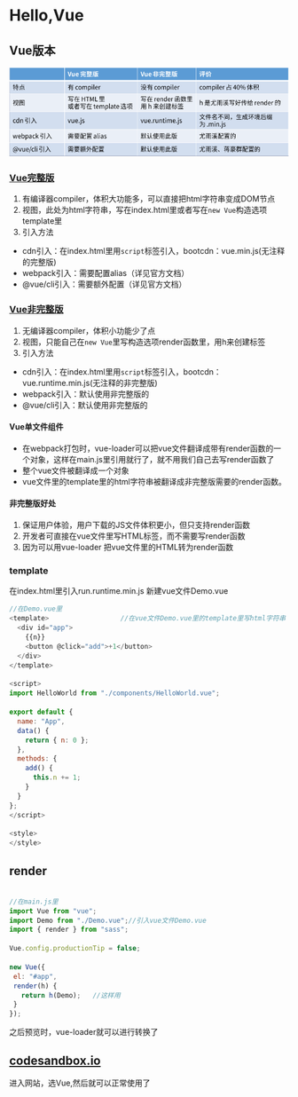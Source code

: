
# Hello,Vue

## Vue版本

![vue对比.jpg](./hello.jpeg)

### [Vue完整版](https://cn.vuejs.org/index.html)

1. 有编译器compiler，体积大功能多，可以直接把html字符串变成DOM节点
2. 视图，此处为html字符串，写在index.html里或者写在`new Vue`构造选项template里
3. 引入方法

- cdn引入：在index.html里用`script`标签引入，bootcdn：vue.min.js(无注释的完整版)
- webpack引入：需要配置alias（详见官方文档）
- @vue/cli引入：需要额外配置（详见官方文档）

### [Vue非完整版](https://cli.vuejs.org/zh/)

1. 无编译器compiler，体积小功能少了点
2. 视图，只能自己在`new Vue`里写构造选项render函数里，用h来创建标签
3. 引入方法

- cdn引入：在index.html里用`script`标签引入，bootcdn：vue.runtime.min.js(无注释的非完整版)
- webpack引入：默认使用非完整版的
- @vue/cli引入：默认使用非完整版的

#### Vue单文件组件

- 在webpack打包时，vue-loader可以把vue文件翻译成带有render函数的一个对象，这样在main.js里引用就行了，就不用我们自己去写render函数了
- 整个vue文件被翻译成一个对象
- vue文件里的template里的html字符串被翻译成非完整版需要的render函数。

#### 非完整版好处

1. 保证用户体验，用户下载的JS文件体积更小，但只支持render函数
2. 开发者可直接在vue文件里写HTML标签，而不需要写render函数
3. 因为可以用vue-loader 把vue文件里的HTML转为render函数

### template

在index.html里引入run.runtime.min.js
新建vue文件Demo.vue

```javascript
//在Demo.vue里
<template>                  //在vue文件Demo.vue里的template里写html字符串
  <div id="app">
    {{n}}
    <button @click="add">+1</button>
  </div>
</template>

<script>
import HelloWorld from "./components/HelloWorld.vue";

export default {
  name: "App",
  data() {
    return { n: 0 };
  },
  methods: {
    add() {
      this.n += 1;
    }
  }
};
</script>

<style>
</style>


```

## render

 ```javascript

//在main.js里
import Vue from "vue";
import Demo from "./Demo.vue";//引入vue文件Demo.vue
import { render } from "sass";

Vue.config.productionTip = false;

new Vue({
  el: "#app",
  render(h) {
    return h(Demo);   //这样用
  }
});

```

之后预览时，vue-loader就可以进行转换了

## [codesandbox.io](https://codesandbox.io/s/)

进入网站，选Vue,然后就可以正常使用了
